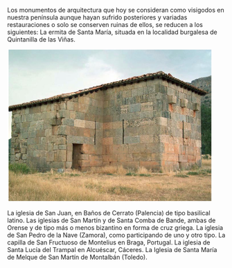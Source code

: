Los monumentos de arquitectura que hoy se consideran como visigodos en nuestra península aunque hayan sufrido posteriores y variadas restauraciones o solo se
conserven ruinas de ellos, se reducen a los siguientes:
La ermita de Santa María, situada en la localidad burgalesa de Quintanilla de las Viñas.

![iglesia](img/iglesia.png)


La iglesia de San Juan, en Baños de Cerrato (Palencia) de tipo basilical latino. Las iglesias de San Martín y de Santa Comba de Bande, ambas de Orense y de tipo más o menos bizantino en forma de cruz griega. La iglesia de San Pedro de la Nave (Zamora), como participando de uno y otro tipo. La capilla de San Fructuoso de Montelius en Braga, Portugal. La iglesia de Santa Lucía del Trampal en Alcuéscar, Cáceres. La Iglesia de Santa María de Melque de San Martín de Montalbán (Toledo).
